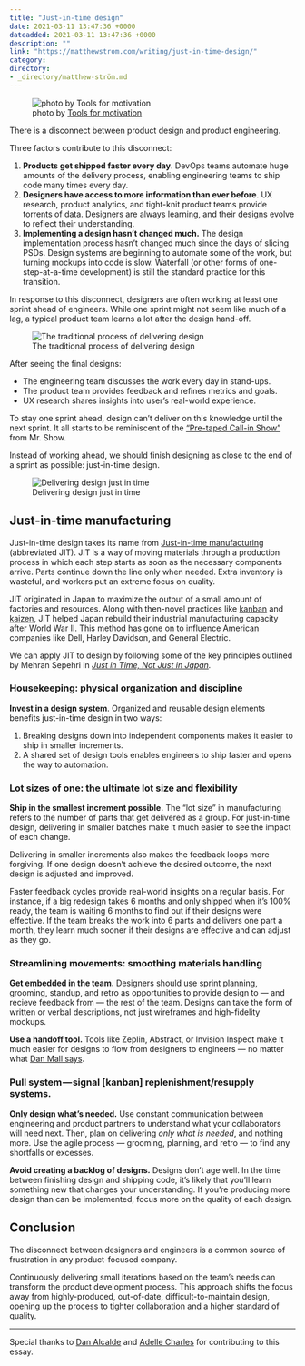 ```yaml
---
title: "Just-in-time design"
date: 2021-03-11 13:47:36 +0000
dateadded: 2021-03-11 13:47:36 +0000
description: ""
link: "https://matthewstrom.com/writing/just-in-time-design/"
category:
directory:
- _directory/matthew-ström.md
---
```

<figure data-type="image"><img src="https://matthewstrom.com/images/jit-0.jpg" alt="photo by Tools for motivation"><figcaption>photo by <a href="https://unsplash.com/photos/dcSLXvvaLXM?utm_source=unsplash&amp;utm_medium=referral&amp;utm_content=creditCopyText" target="_blank" rel="noopener">Tools for motivation</a></figcaption></figure>
<p>There is a disconnect between product design and product engineering.</p>
<p>Three factors contribute to this disconnect:</p>
<ol>
<li><strong>Products get shipped faster every day</strong>. DevOps teams automate huge amounts of the delivery process, enabling engineering teams to ship code many times every day.</li>
<li><strong>Designers have access to more information than ever before</strong>. UX research, product analytics, and tight-knit product teams provide torrents of data. Designers are always learning, and their designs evolve to reflect their understanding.</li>
<li><strong>Implementing a design hasn’t changed much.</strong> The design implementation process hasn’t changed much since the days of slicing PSDs. Design systems are beginning to automate some of the work, but turning mockups into code is slow. Waterfall (or other forms of one-step-at-a-time development) is still the standard practice for this transition.</li>
</ol>
<p>In response to this disconnect, designers are often working at least one sprint ahead of engineers. While one sprint might not seem like much of a lag, a typical product team learns a lot after the design hand-off.</p>
<figure data-type="image"><img src="https://matthewstrom.com/images/jit-1.jpg" alt="The traditional process of delivering design"><figcaption>The traditional process of delivering design</figcaption></figure>
<p>After seeing the final designs:</p>
<ul>
<li>The engineering team discusses the work every day in stand-ups.</li>
<li>The product team provides feedback and refines metrics and goals.</li>
<li>UX research shares insights into user’s real-world experience.</li>
</ul>
<p>To stay one sprint ahead, design can’t deliver on this knowledge until the next sprint. It all starts to be reminiscent of the <a href="https://www.youtube.com/watch?v=mhVbLJvYP8s" target="_blank" rel="noopener">“Pre-taped Call-in Show”</a> from Mr. Show.</p>
<p>Instead of working ahead, we should finish designing as close to the end of a sprint as possible: just-in-time design.</p>
<figure data-type="image"><img src="https://matthewstrom.com/images/jit-2.jpg" alt="Delivering design just in time"><figcaption>Delivering design just in time</figcaption></figure>
<h2 id="just-in-time-manufacturing">Just-in-time manufacturing</h2>
<p>Just-in-time design takes its name from <a href="https://en.wikipedia.org/wiki/Just-in-time_manufacturing" target="_blank" rel="noopener">Just-in-time manufacturing</a> (abbreviated JIT). JIT is a way of moving materials through a production process in which each step starts as soon as the necessary components arrive. Parts continue down the line only when needed. Extra inventory is wasteful, and workers put an extreme focus on quality.</p>
<p>JIT originated in Japan to maximize the output of a small amount of factories and resources. Along with then-novel practices like <a href="https://en.wikipedia.org/wiki/Kanban" target="_blank" rel="noopener">kanban</a> and <a href="https://en.wikipedia.org/wiki/Kaizen" target="_blank" rel="noopener">kaizen</a>, JIT helped Japan rebuild their industrial manufacturing capacity after World War II. This method has gone on to influence American companies like Dell, Harley Davidson, and General Electric.</p>
<p>We can apply JIT to design by following some of the key principles outlined by Mehran Sepehri in <em><a href="https://www.amazon.com/Just-Time-Not-Japan-Implementation/dp/0935406786/ref=sr_1_2?s=books&amp;ie=UTF8&amp;qid=1542072278&amp;sr=1-2&amp;keywords=Just-in-time%2C+not+just+Japan" target="_blank" rel="noopener">Just in Time, Not Just in Japan</a>.</em></p>
<h3 id="housekeeping%3A-physical-organization-and-discipline">Housekeeping: physical organization and discipline</h3>
<p><strong>Invest in a design system</strong>. Organized and reusable design elements benefits just-in-time design in two ways:</p>
<ol>
<li>Breaking designs down into independent components makes it easier to ship in smaller increments.</li>
<li>A shared set of design tools enables engineers to ship faster and opens the way to automation.</li>
</ol>
<h3 id="lot-sizes-of-one%3A-the-ultimate-lot-size-and-flexibility">Lot sizes of one: the ultimate lot size and flexibility</h3>
<p><strong>Ship in the smallest increment possible.</strong> The “lot size” in manufacturing refers to the number of parts that get delivered as a group. For just-in-time design, delivering in smaller batches make it much easier to see the impact of each change.</p>
<p>Delivering in smaller increments also makes the feedback loops more forgiving. If one design doesn’t achieve the desired outcome, the next design is adjusted and improved.</p>
<p>Faster feedback cycles provide real-world insights on a regular basis. For instance, if a big redesign takes 6 months and only shipped when it’s 100% ready, the team is waiting 6 months to find out if their designs were effective. If the team breaks the work into 6 parts and delivers one part a month, they learn much sooner if their designs are effective and can adjust as they go.</p>
<h3 id="streamlining-movements%3A-smoothing-materials-handling">Streamlining movements: smoothing materials handling</h3>
<p><strong>Get embedded in the team.</strong> Designers should use sprint planning, grooming, standup, and retro as opportunities to provide design to — and recieve feedback from — the rest of the team. Designs can take the form of written or verbal descriptions, not just wireframes and high-fidelity mockups.</p>
<p><strong>Use a handoff tool.</strong> Tools like Zeplin, Abstract, or Invision Inspect make it much easier for designs to flow from designers to engineers — no matter what <a href="https://twitter.com/brad_frost/status/1049765406150483969" target="_blank" rel="noopener">Dan Mall says</a>.</p>
<h3 id="pull-system-%E2%80%94-signal-%5Bkanban%5D-replenishment%2Fresupply-systems.">Pull system — signal [kanban] replenishment/resupply systems.</h3>
<p><strong>Only design what’s needed.</strong> Use constant communication between engineering and product partners to understand what your collaborators will need next. Then, plan on delivering <em>only what is needed</em>, and nothing more. Use the agile process — grooming, planning, and retro — to find any shortfalls or excesses.</p>
<p><strong>Avoid creating a backlog of designs.</strong> Designs don’t age well. In the time between finishing design and shipping code, it’s likely that you’ll learn something new that changes your understanding. If you’re producing more design than can be implemented, focus more on the quality of each design.</p>
<h2 id="conclusion">Conclusion</h2>
<p>The disconnect between designers and engineers is a common source of frustration in any product-focused company.</p>
<p>Continuously delivering small iterations based on the team’s needs can transform the product development process. This approach shifts the focus away from highly-produced, out-of-date, difficult-to-maintain design, opening up the process to tighter collaboration and a higher standard of quality.</p>
<hr>
<p>Special thanks to <a href="https://www.linkedin.com/in/danalcalde" target="_blank" rel="noopener">Dan Alcalde</a> and <a href="https://mobile.twitter.com/adellecharles" target="_blank" rel="noopener">Adelle Charles</a> for contributing to this essay.</p>
